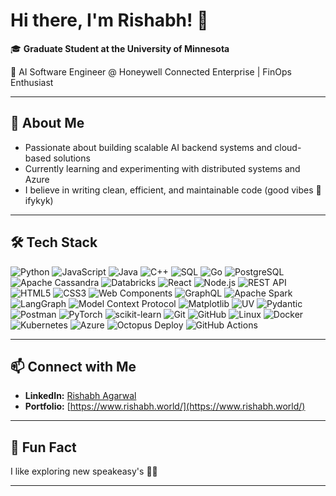 # Hi there, I'm Rishabh! 👋

🎓 **Graduate Student at the University of Minnesota**

🚀 AI Software Engineer @ Honeywell Connected Enterprise | FinOps Enthusiast

---

## 💁 About Me

- Passionate about building scalable AI backend systems and cloud-based solutions
- Currently learning and experimenting with distributed systems and Azure
- I believe in writing clean, efficient, and maintainable code (good vibes 👀 ifykyk)

---

## 🛠️ Tech Stack


![Python](https://img.shields.io/badge/Python-3776AB?logo=python&logoColor=white)
![JavaScript](https://img.shields.io/badge/JavaScript-F7DF1E?logo=javascript&logoColor=black)
![Java](https://img.shields.io/badge/Java-007396?logo=java&logoColor=white)
![C++](https://img.shields.io/badge/C++-00599C?logo=cplusplus&logoColor=white)
![SQL](https://img.shields.io/badge/SQL-003B57?logo=databricks&logoColor=white)
![Go](https://img.shields.io/badge/Go-00ADD8?logo=go&logoColor=white)
![PostgreSQL](https://img.shields.io/badge/PostgreSQL-4169E1?logo=postgresql&logoColor=white)
![Apache Cassandra](https://img.shields.io/badge/Cassandra-1287B1?logo=apachecassandra&logoColor=white)
![Databricks](https://img.shields.io/badge/Databricks-FF3621?logo=databricks&logoColor=white)
![React](https://img.shields.io/badge/React-61DAFB?logo=react&logoColor=black)
![Node.js](https://img.shields.io/badge/Node.js-339933?logo=node.js&logoColor=white)
![REST API](https://img.shields.io/badge/REST-02569B?logo=fastapi&logoColor=white)
![HTML5](https://img.shields.io/badge/HTML5-E34F26?logo=html5&logoColor=white)
![CSS3](https://img.shields.io/badge/CSS3-1572B6?logo=css3&logoColor=white)
![Web Components](https://img.shields.io/badge/Web%20Components-29ABE2?logo=w3c&logoColor=white)
![GraphQL](https://img.shields.io/badge/GraphQL-E10098?logo=graphql&logoColor=white)
![Apache Spark](https://img.shields.io/badge/Spark-E25A1C?logo=apachespark&logoColor=white)
![LangGraph](https://img.shields.io/badge/LangGraph-000000?logo=graph&logoColor=white)
![Model Context Protocol](https://img.shields.io/badge/MCP-4285F4?logo=protocols&logoColor=white)
![Matplotlib](https://img.shields.io/badge/Matplotlib-11557c?logo=python&logoColor=white)
![UV](https://img.shields.io/badge/UV-FF6F00?logo=fastapi&logoColor=white)
![Pydantic](https://img.shields.io/badge/Pydantic-E92063?logo=pydantic&logoColor=white)
![Postman](https://img.shields.io/badge/Postman-FF6C37?logo=postman&logoColor=white)
![PyTorch](https://img.shields.io/badge/PyTorch-EE4C2C?logo=pytorch&logoColor=white)
![scikit-learn](https://img.shields.io/badge/scikit--learn-F7931E?logo=scikitlearn&logoColor=white)
![Git](https://img.shields.io/badge/Git-F05032?logo=git&logoColor=white)
![GitHub](https://img.shields.io/badge/GitHub-181717?logo=github&logoColor=white)
![Linux](https://img.shields.io/badge/Linux-FCC624?logo=linux&logoColor=black)
![Docker](https://img.shields.io/badge/Docker-2496ED?logo=docker&logoColor=white)
![Kubernetes](https://img.shields.io/badge/Kubernetes-326CE5?logo=kubernetes&logoColor=white)
![Azure](https://img.shields.io/badge/Azure-0078D4?logo=microsoftazure&logoColor=white)
![Octopus Deploy](https://img.shields.io/badge/Octopus_Deploy-2F93E0?logo=octopusdeploy&logoColor=white)
![GitHub Actions](https://img.shields.io/badge/GitHub%20Actions-2088FF?logo=githubactions&logoColor=white)

---

## 📫 Connect with Me

- **LinkedIn:** [Rishabh Agarwal](https://www.linkedin.com/in/rishabh-cs)
- **Portfolio:** [https://www.rishabh.world/](https://www.rishabh.world/)

---

## 🎉 Fun Fact

I like exploring new speakeasy's 🦉🔥

---

